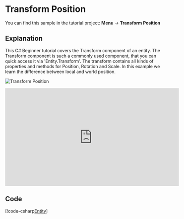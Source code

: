# Transform Position
You can find this sample in the tutorial project: **Menu** &rarr; **Transform Position** 

## Explanation
This C# Beginner tutorial covers the Transform component of an entity. The Transform component is such a commonly used component, that you can quick access it via 'Entity.Transform'. The transform contains all kinds of properties and methods for Position, Rotation and Scale. In this example we learn the difference between local and world position.

![Transform Position](media/transform-position.png)


<iframe width="560" height="315" src="https://www.youtube.com/embed/2N6NhijZuJk" frameborder="0" allow="accelerometer; autoplay; encrypted-media; gyroscope; picture-in-picture" allowfullscreen></iframe>


## Code
[!code-csharp[Entity](..\..\..\..\stride\samples\Tutorials\CSharpBeginner\CSharpBeginner\CSharpBeginner.Game\Code\TransformPositionDemo.cs)]
